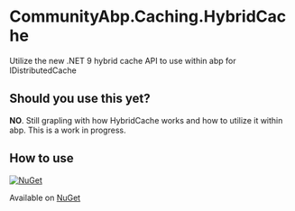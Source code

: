 # CommunityAbp.Caching.HybridCache
Utilize the new .NET 9 hybrid cache API to use within abp for IDistributedCache

## Should you use this yet?

**NO**. Still grapling with how HybridCache works and how to utilize it within abp. This is a work in progress.

## How to use

[![NuGet](https://img.shields.io/nuget/v/CommunityAbp.Caching.HybridCache.svg)](https://www.nuget.org/packages/CommunityAbp.Caching.HybridCache/)

Available on [NuGet](http://www.nuget.org/packages/CommunityAbp.Caching.HybridCache)
